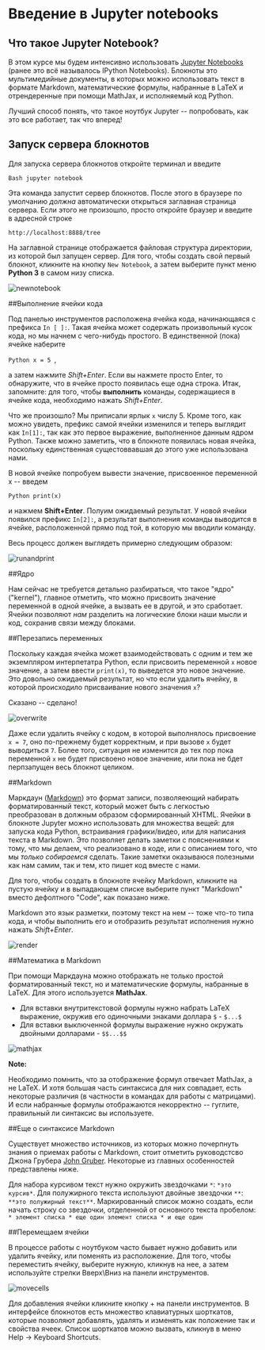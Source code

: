 # Введение в Jupyter notebooks 
## Что такое Jupyter Notebook?

В этом курсе мы будем интенсивно использовать [Jupyter Notebooks](https://jupyter-notebook.readthedocs.org/en/latest/notebook.html) (ранее это всё называлось IPython Notebooks). Блокноты это мультимедийные документы, в которых можно использовать текст в формате Markdown, математические формулы, набранные в  LaTeX  и отрендеренные при помощи MathJax, и исполняемый код Python.

Лучший способ понять, что такое ноутбук Jupyter -- попробовать, как это все работает, так что вперед! 

## Запуск сервера блокнотов
Для запуска сервера блокнотов откройте терминал и введите

```Bash jupyter notebook ```

Эта команда запустит сервер блокнотов. После этого в браузере по умолчанию *должна* автоматически открыться заглавная страница сервера. Если этого не произошло, просто откройте браузер и введите в адресной строке 

``` http://localhost:8888/tree ```

На заглавной странице отображается файловая структура директории, из которой был запущен сервер. Для того, чтобы создать свой первый блокнот, кликните на кнопку `New Notebook`, а затем выберите пункт меню **Python 3** в самом низу списка.

![newnotebook](./images/newnotebook.gif)

##Выполнение ячейки кода

Под панелью инструментов расположена ячейка кода, начинающаяся с префикса `In [ ]:`. Такая ячейка может содержать произвольный кусок кода, но мы начнем с чего-нибудь простого. В единственной (пока) ячейке наберите

```Python x = 5 ```,

а затем нажмите *Shift+Enter*. Если вы нажмете просто Enter, то обнаружите, что в ячейке просто появилась еще одна строка. Итак, запомните: для того, чтобы **выполнить** команды, содержащиеся в ячейке кода, необходимо нажать *Shift+Enter*.

Что же произошло? Мы приписали ярлык `x` числу 5. Кроме того, как можно увидеть, префикс самой ячейки изменился и теперь выглядит как `In[1]:`, так как это первое выражение, выполненное данным ядром Python. Также можно заметить, что в блокноте появилась новая ячейка, поскольку единственная сущестоввавшая до этого уже использована нами. 

В новой ячейке попробуем вывести значение, присвоенное переменной x -- введем  

```Python print(x) ```

и нажмем **Shift+Enter**. Полуим ожидаемый результат. У новой ячейки появился префикс `In[2]:`, а результат выполнения команды выводится в ячейке, расположенной прямо под той, в которую мы вводили команду. 

Весь процесс должен выглядеть примерно следующим образом:

![runandprint](./images/runandprint.gif)

##Ядро

Нам сейчас не требуется детально разбираться, что такое "ядро" ("kernel"), главное отметить, что можно присвоить значение переменной в одной ячейке, а вызвать ее в другой, и это сработает. Ячейки позволяют *нам* разделить на логические блоки наши мысли и код, сохранив связи между блоками.

##Перезапись переменных 

Поскольку каждая ячейка может взаимодействовать с одним и тем же экземпляром интерпетатра Python, если присвоить переменной `x` новое значение, а затем ввести `print(x)`, то выведется это новое значение. Это довольно ожидаемый результат, но что если удалить ячейку, в которой происходило присваивание нового значения `x`?

Сказано -- сделано!

![overwrite](./images/overwrite.gif)

Даже если удалить ячейку с кодом, в которой выполнялось присвоение `x = 7`, оно по-прежнему будет корректным, и при вызове `x`  будет выводиться `7`. Более того, ситуация не изменится до тех пор пока переменной `x` не будет присвоено новое значение, или пока не бдет перпзапущен весь блокнот целиком.

##Markdown
 
Маркдаун ([Markdown](https://ru.wikipedia.org/wiki/Markdown)) это формат записи, 
позволяеющий набирать форматированный текст, который может быть с легкостью преобразован в должным образом сформированный XHTML. Ячейки в блокноте Jupyter можно использовать для множества вещей: для запуска кода Python, встраивания графики/видео, или для написания текста в Markdown. Это позволяет делать заметки с пояснениями к тому, что мы делаем, что реализовано в коде, или с описанием того, что мы *только собираемся* сделать. Такие заметки оказываюся полезными как нам самим, так и тем, кто пишет код вместе с нами.

Для того, чтобы создать в блокноте ячейку Markdown, кликните на пустую ячейку и в выпадающем списке выберите пункт "Markdown" вместо дефолтного "Code", как показано ниже.

Markdown это язык разметки, поэтому текст на нем -- тоже что-то типа кода, и чтобы выполнить его и отобразить результат исполнения нужно нажать *Shift+Enter*.


![render](./images/rendermarkdown.gif)

##Математика в Markdown

При помощи Маркдауна можно отображать не только простой форматированный текст, но и математические формулы, набранные в LaTeX. Для этого используется **MathJax**.

* Для вставки внутритекстовой формулы нужно набрать LaTeX выражение, окружив его одиночными знаками доллара `$` - `$...$`
* Для вставки выключенной формулы выражение нужно окружать двойными долларами - `$$...$$`

![mathjax](./images/mathjax.gif)

**Note:**

Необходимо помнить, что за отображение формул отвечает MathJax, а не LaTeX. И хотя большая часть синтаксиса для них совпадает, есть некоторые различия (в частности в командах для работы с матрицами). И если набранные формулы отображаются некорректно -- гуглите, правильный ли синтаксис вы используете.

##Еще о синтаксисе Markdown

Существует множество источников, из которых можно почерпнуть знания о приемах работы с Markdown, стоит отметить руководстсво Джона Грубера [John Gruber](http://daringfireball.net/projects/markdown/syntax). Некоторые из главных особенностей представлены ниже. 

Для набора курсивом текст нужно окружить звездочками `*`: `*это курсив*`. Для полужирного текста используют двойные звездочки `**`: `**это полужирный текст**`.
Маркированный список можно создать, если начать строку со звездочки, отделенной от основного текста пробелом:
``` * элемент списка * еще один элемент списка * и еще один ```

##Перемещаем ячейки

В процессе работы с ноутбуком часто бывает нужно добавить или удалить ячейку, или поменять из расположение. Для того, чтобы переместить ячейку, выберите нужную, кликнув на нее, а затем используйте стрелки Вверх\Вниз на панели инструментов.

![movecells](./images/movingcells.gif)

Для добавления ячейки кликните кнопку + на панели инструментов. В интерфейсе блокнотов есть множество клавиатурных шорткатов, которые позволяют добавлять, удалять и изменять как положение так и свойства ячеек. Список шорткатов можно вызвать, кликнув в меню Help -> Keyboard Shortcuts.
